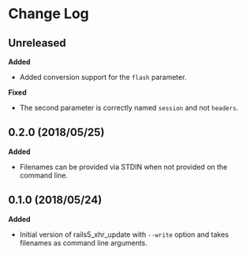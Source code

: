 # Change Log

## Unreleased

__Added__

* Added conversion support for the `flash` parameter.

__Fixed__

* The second parameter is correctly named `session` and not `headers`.

## 0.2.0 (2018/05/25)

__Added__

* Filenames can be provided via STDIN when not provided on the command line.

## 0.1.0 (2018/05/24)

__Added__

* Initial version of rails5_xhr_update with `--write` option and takes
  filenames as command line arguments.
